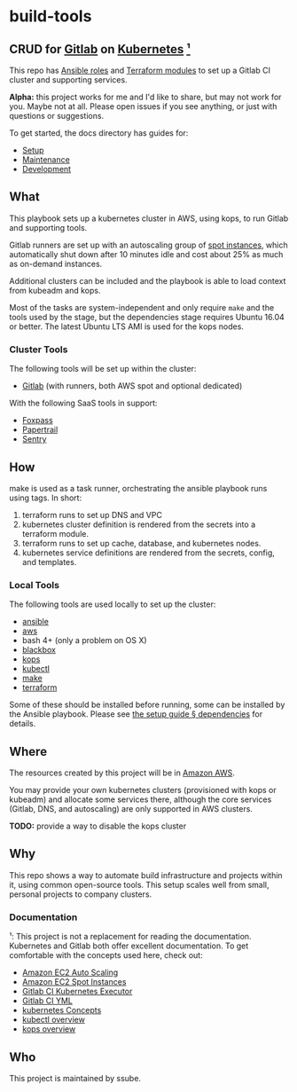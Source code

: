 # build-tools

## CRUD for [Gitlab](https://about.gitlab.com/) on [Kubernetes](https://kubernetes.io/) [¹](#documentation)

This repo has [Ansible roles](http://docs.ansible.com/ansible/latest/playbooks_reuse_roles.html) and
[Terraform modules](https://www.terraform.io/docs/modules/usage.html) to set up a Gitlab CI cluster and supporting
services.

**Alpha:** this project works for me and I'd like to share, but may not work for you. Maybe not at all.
Please open issues if you see anything, or just with questions or suggestions.

To get started, the docs directory has guides for:

- [Setup](docs/setup.md)
- [Maintenance](docs/maintenance.md)
- [Development](docs/development.md)

## What

This playbook sets up a kubernetes cluster in AWS, using kops, to run Gitlab and supporting tools.

Gitlab runners are set up with an autoscaling group of [spot instances](https://aws.amazon.com/ec2/spot/), which
automatically shut down after 10 minutes idle and cost about 25% as much as on-demand instances.

Additional clusters can be included and the playbook is able to load context from kubeadm and kops.

Most of the tasks are system-independent and only require `make` and the tools used by the stage, but the
dependencies stage requires Ubuntu 16.04 or better. The latest Ubuntu LTS AMI is used for the kops nodes.

### Cluster Tools

The following tools will be set up within the cluster:

- [Gitlab](https://about.gitlab.com/) (with runners, both AWS spot and optional dedicated)

With the following SaaS tools in support:

- [Foxpass](https://www.foxpass.com/)
- [Papertrail](https://papertrailapp.com/)
- [Sentry](https://sentry.io/)

## How

make is used as a task runner, orchestrating the ansible playbook runs using tags. In short:

1. terraform runs to set up DNS and VPC
1. kubernetes cluster definition is rendered from the secrets into a terraform module.
1. terraform runs to set up cache, database, and kubernetes nodes.
1. kubernetes service definitions are rendered from the secrets, config, and templates.

### Local Tools

The following tools are used locally to set up the cluster:

- [ansible](https://www.ansible.com/)
- [aws](https://aws.amazon.com/cli/)
- bash 4+ (only a problem on OS X)
- [blackbox](https://github.com/StackExchange/blackbox)
- [kops](https://github.com/kubernetes/kops)
- [kubectl](https://kubernetes.io/docs/reference/kubectl/overview/)
- [make](https://www.gnu.org/software/make/)
- [terraform](https://www.terraform.io/)

Some of these should be installed before running, some can be installed by the Ansible playbook. Please see
[the setup guide § dependencies](docs/setup.md#dependencies) for details.

## Where

The resources created by this project will be in [Amazon AWS](https://aws.amazon.com).

You may provide your own kubernetes clusters (provisioned with kops or kubeadm) and allocate some services there,
although the core services (Gitlab, DNS, and autoscaling) are only supported in AWS clusters.

**TODO:** provide a way to disable the kops cluster

## Why

This repo shows a way to automate build infrastructure and projects within it, using common open-source tools. This
setup scales well from small, personal projects to company clusters.

### Documentation

¹: This project is not a replacement for reading the documentation. Kubernetes and Gitlab both offer excellent
documentation. To get comfortable with the concepts used here, check out:

- [Amazon EC2 Auto Scaling](https://docs.aws.amazon.com/autoscaling/plans/userguide/what-is-aws-auto-scaling.html)
- [Amazon EC2 Spot Instances](https://aws.amazon.com/ec2/spot/details/)
- [Gitlab CI Kubernetes Executor](https://docs.gitlab.com/runner/executors/kubernetes.html)
- [Gitlab CI YML](https://docs.gitlab.com/ce/ci/yaml/README.html#gitlab-ci-yml)
- [kubernetes Concepts](https://kubernetes.io/docs/concepts/)
- [kubectl overview](https://kubernetes.io/docs/reference/kubectl/overview/)
- [kops overview](https://github.com/kubernetes/kops/blob/master/docs/cli/kops.md)

## Who

This project is maintained by ssube.